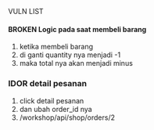 

VULN LIST

#### BROKEN Logic pada saat membeli barang
1. ketika membeli barang
2. di ganti quantity nya menjadi -1
3. maka total nya akan menjadi minus


### IDOR detail pesanan
1. click detail pesanan
2. dan ubah order_id nya
3. /workshop/api/shop/orders/2